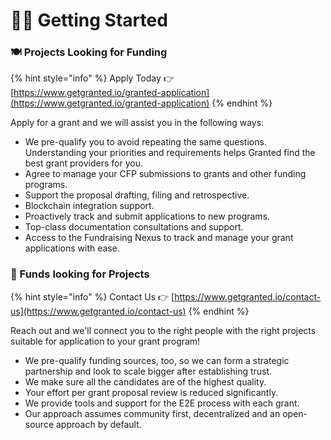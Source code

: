 # 👨🚀 Getting Started

### 🍽️ Projects Looking for Funding

{% hint style="info" %}
Apply Today 👉 [https://www.getgranted.io/granted-application](https://www.getgranted.io/granted-application)
{% endhint %}

Apply for a grant and we will assist you in the following ways:

* We pre-qualify you to avoid repeating the same questions. Understanding your priorities and requirements helps Granted find the best grant providers for you.
* Agree to manage your CFP submissions to grants and other funding programs.
* Support the proposal drafting, filing and retrospective.
* Blockchain integration support.
* Proactively track and submit applications to new programs.
* Top-class documentation consultations and support.
* Access to the Fundraising Nexus to track and manage your grant applications with ease.

### 🌱 Funds looking for Projects

{% hint style="info" %}
Contact Us 👉 [https://www.getgranted.io/contact-us](https://www.getgranted.io/contact-us)
{% endhint %}

Reach out and we'll connect you to the right people with the right projects suitable for application to your grant program!

* We pre-qualify funding sources, too, so we can form a strategic partnership and look to scale bigger after establishing trust.
* We make sure all the candidates are of the highest quality.
* Your effort per grant proposal review is reduced significantly.
* We provide tools and support for the E2E process with each grant.&#x20;
* Our approach assumes community first, decentralized and an open-source approach by default.

